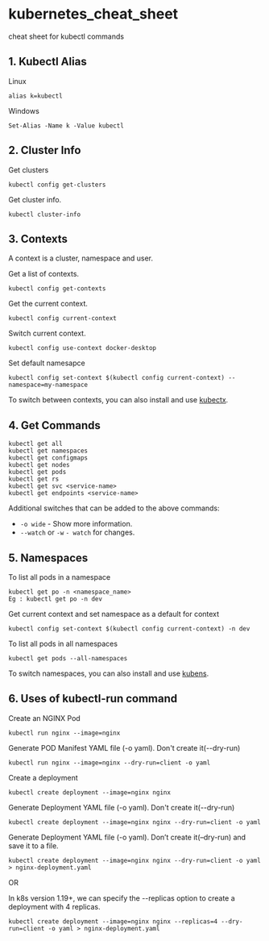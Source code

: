 # kubernetes_cheat_sheet
cheat sheet for kubectl commands

## 1. Kubectl Alias
Linux
```
alias k=kubectl
```
Windows
```
Set-Alias -Name k -Value kubectl
```
## 2. Cluster Info
Get clusters
```
kubectl config get-clusters
```
Get cluster info.
```
kubectl cluster-info
```
## 3. Contexts
A context is a cluster, namespace and user.

Get a list of contexts.
```
kubectl config get-contexts
```
Get the current context.
```
kubectl config current-context
```
Switch current context.
```
kubectl config use-context docker-desktop
```
Set default namesapce
```
kubectl config set-context $(kubectl config current-context) --namespace=my-namespace
```
To switch between contexts, you can also install and use [kubectx](https://github.com/ahmetb/kubectx).

## 4. Get Commands
```
kubectl get all
kubectl get namespaces
kubectl get configmaps
kubectl get nodes
kubectl get pods
kubectl get rs
kubectl get svc <service-name>
kubectl get endpoints <service-name>
```
Additional switches that can be added to the above commands:

* `-o wide` - Show more information.
* `--watch` or `-w` `- watch` for changes.

## 5. Namespaces
To list all pods in a namespace
```
kubectl get po -n <namespace_name>
Eg : kubectl get po -n dev
```
Get current context and set namespace as a default for context
```
kubectl config set-context $(kubectl config current-context) -n dev
```
To list all pods in all namespaces
```
kubectl get pods --all-namespaces
```
To switch namespaces, you can also install and use [kubens](https://github.com/ahmetb/kubectx/blob/master/kubens).

## 6. Uses of kubectl-run command
Create an NGINX Pod
```
kubectl run nginx --image=nginx
```

Generate POD Manifest YAML file (-o yaml). Don't create it(--dry-run)

```
kubectl run nginx --image=nginx --dry-run=client -o yaml
```

Create a deployment
```
kubectl create deployment --image=nginx nginx
```

Generate Deployment YAML file (-o yaml). Don't create it(--dry-run)
```
kubectl create deployment --image=nginx nginx --dry-run=client -o yaml
```

Generate Deployment YAML file (-o yaml). Don’t create it(–dry-run) and save it to a file.
```
kubectl create deployment --image=nginx nginx --dry-run=client -o yaml > nginx-deployment.yaml
```

OR

In k8s version 1.19+, we can specify the --replicas option to create a deployment with 4 replicas.
```
kubectl create deployment --image=nginx nginx --replicas=4 --dry-run=client -o yaml > nginx-deployment.yaml
```
